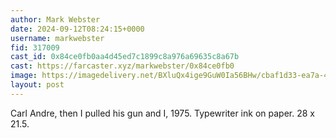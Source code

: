 ```yaml
---
author: Mark Webster
date: 2024-09-12T08:24:15+0000
username: markwebster
fid: 317009
cast_id: 0x84ce0fb0aa4d45ed7c1899c8a976a69635c8a67b
cast: https://farcaster.xyz/markwebster/0x84ce0fb0
image: https://imagedelivery.net/BXluQx4ige9GuW0Ia56BHw/cbaf1d33-ea7a-4981-bb10-43d8168a7100/original
layout: post
---
```


Carl Andre, then I pulled his gun and I, 1975.
Typewriter ink on paper. 28 x 21.5.

<img src='https://imagedelivery.net/BXluQx4ige9GuW0Ia56BHw/cbaf1d33-ea7a-4981-bb10-43d8168a7100/original' alt='' referrerpolicy='no-referrer'/>
